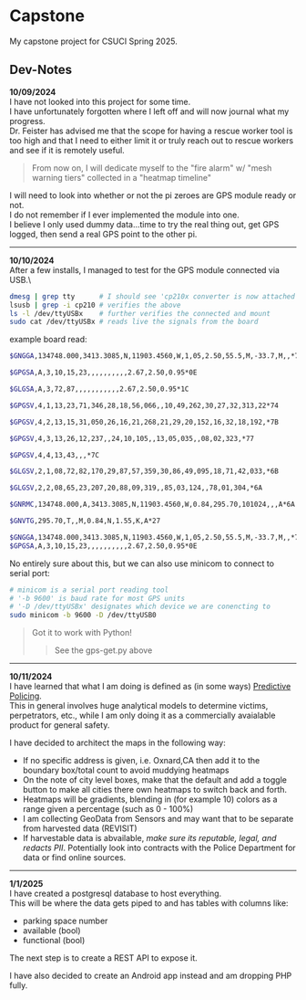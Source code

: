 # Capstone
My capstone project for CSUCI Spring 2025.

## Dev-Notes
**10/09/2024**\
I have not looked into this project for some time.\
I have unfortunately forgotten where I left off and will now journal what my progress.\
Dr. Feister has advised me that the scope for having a rescue worker tool is too high and that I need to either limit it or truly reach out to rescue workers and see if it is remotely useful.
> From now on, I will dedicate myself to the "fire alarm" w/ "mesh warning tiers" collected in a "heatmap timeline"

I will need to look into whether or not the pi zeroes are GPS module ready or not.\
I do not remember if I ever implemented the module into one.\
I believe I only used dummy data...time to try the real thing out, get GPS logged, then send a real GPS point to the other pi.

---
**10/10/2024**\
After a few installs, I managed to test for the GPS module connected via USB.\
```Bash
dmesg | grep tty      # I should see 'cp210x converter is now attached to ttyUSBx'
lsusb | grep -i cp210 # verifies the above
ls -l /dev/ttyUSBx    # further verifies the connected and mount
sudo cat /dev/ttyUSBx # reads live the signals from the board
```
example board read:
```Bash
$GNGGA,134748.000,3413.3085,N,11903.4560,W,1,05,2.50,55.5,M,-33.7,M,,*76

$GPGSA,A,3,10,15,23,,,,,,,,,,2.67,2.50,0.95*0E

$GLGSA,A,3,72,87,,,,,,,,,,,2.67,2.50,0.95*1C

$GPGSV,4,1,13,23,71,346,28,18,56,066,,10,49,262,30,27,32,313,22*74

$GPGSV,4,2,13,15,31,050,26,16,21,268,21,29,20,152,16,32,18,192,*7B

$GPGSV,4,3,13,26,12,237,,24,10,105,,13,05,035,,08,02,323,*77

$GPGSV,4,4,13,43,,,*7C

$GLGSV,2,1,08,72,82,170,29,87,57,359,30,86,49,095,18,71,42,033,*6B

$GLGSV,2,2,08,65,23,207,20,88,09,319,,85,03,124,,78,01,304,*6A

$GNRMC,134748.000,A,3413.3085,N,11903.4560,W,0.84,295.70,101024,,,A*6A

$GNVTG,295.70,T,,M,0.84,N,1.55,K,A*27

$GNGGA,134748.000,3413.3085,N,11903.4560,W,1,05,2.50,55.5,M,-33.7,M,,*76
$GPGSA,A,3,10,15,23,,,,,,,,,,2.67,2.50,0.95*0E
```
No entirely sure about this, but we can also use minicom to connect to serial port:
```Bash
# minicom is a serial port reading tool
# '-b 9600' is baud rate for most GPS units
# '-D /dev/ttyUSBx' designates which device we are conencting to
sudo minicom -b 9600 -D /dev/ttyUSB0
```
> Got it to work with Python!
>> See the gps-get.py above

---
**10/11/2024**\
I have learned that what I am doing is defined as (in some ways) [Predictive Policing](https://en.wikipedia.org/wiki/Predictive_policing).\
This in general involves huge analytical models to determine victims, perpetrators, etc., while I am only doing it as a commercially avaialable product for general safety. 

I have decided to architect the maps in the following way:
  - If no specific address is given, i.e. Oxnard,CA then add it to the boundary box/total count to avoid muddying heatmaps
  - On the note of city level boxes, make that the default and add a toggle button to make all cities there own heatmaps to switch back and forth.
  - Heatmaps will be gradients, blending in (for example 10) colors as a range given a percentage (such as 0 - 100%)
  - I am collecting GeoData from Sensors and may want that to be separate from harvested data (REVISIT) 
  - If harvestable data is abvailable, *make sure its reputable, legal, and redacts PII*. Potentially look into contracts with the Police Department for data or find online sources.

---
**1/1/2025**\
I have created a postgresql database to host everything.\
This will be where the data gets piped to and has tables with columns like:
- parking space number
- available (bool)
- functional (bool)

The next step is to create a REST API to expose it.

I have also decided to create an Android app instead and am dropping PHP fully. 


